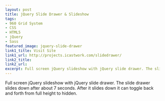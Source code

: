 ```yaml
---
layout: post
title: jQuery Slide Drawer & Slideshow
tags:
- 960 Grid System
- CSS
- HTML5
- jQuery
- Sass	
featured_image: jquery-slide-drawer
link1_title: Visit Site
link1_url: http://projects.icastwork.com/slidedrawer/
link2_title:
link2_url:
excerpt: Full screen jQuery slideshow with jQuery slide drawer. The slide drawer slides down after about 7 seconds. After it slides down it can toggle back and forth from full height to hidden
---
```

Full screen jQuery slideshow with jQuery slide drawer. The slide drawer slides down after about 7 seconds. After it slides down it can toggle back and forth from full height to hidden.
